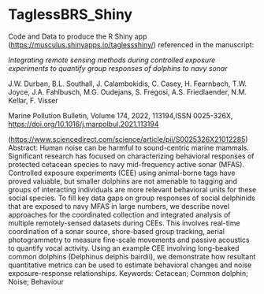 # TaglessBRS_Shiny
 
Code and Data to produce the R Shiny app (https://musculus.shinyapps.io/taglessshiny/) referenced in the manuscript:

*Integrating remote sensing methods during controlled exposure experiments to quantify group responses of dolphins to navy sonar*

J.W. Durban, B.L. Southall, J. Calambokidis, C. Casey, H. Fearnbach, T.W. Joyce, J.A. Fahlbusch, M.G. Oudejans, S. Fregosi, A.S. Friedlaender, N.M. Kellar, F. Visser

Marine Pollution Bulletin, Volume 174, 2022, 113194,ISSN 0025-326X, https://doi.org/10.1016/j.marpolbul.2021.113194

(https://www.sciencedirect.com/science/article/pii/S0025326X21012285)
Abstract: Human noise can be harmful to sound-centric marine mammals. Significant research has focused on characterizing behavioral responses of protected cetacean species to navy mid-frequency active sonar (MFAS). Controlled exposure experiments (CEE) using animal-borne tags have proved valuable, but smaller dolphins are not amenable to tagging and groups of interacting individuals are more relevant behavioral units for these social species. To fill key data gaps on group responses of social delphinids that are exposed to navy MFAS in large numbers, we describe novel approaches for the coordinated collection and integrated analysis of multiple remotely-sensed datasets during CEEs. This involves real-time coordination of a sonar source, shore-based group tracking, aerial photogrammetry to measure fine-scale movements and passive acoustics to quantify vocal activity. Using an example CEE involving long-beaked common dolphins (Delphinus delphis bairdii), we demonstrate how resultant quantitative metrics can be used to estimate behavioral changes and noise exposure-response relationships.
Keywords: Cetacean; Common dolphin; Noise; Behaviour

